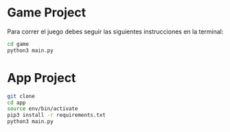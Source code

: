 # Game Project

 Para correr el juego debes seguir las siguientes instrucciones en la terminal:
```sh
cd game
python3 main.py
```
# App Project

```sh
git clone
cd app
source env/bin/activate
pip3 install -r requirements.txt
python3 main.py
```
